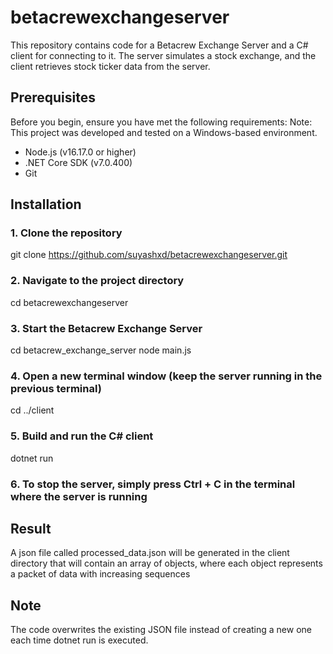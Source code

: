 # betacrewexchangeserver

This repository contains code for a Betacrew Exchange Server and a C# client for connecting to it. The server simulates a stock exchange, and the client retrieves stock ticker data from the server.

## Prerequisites

Before you begin, ensure you have met the following requirements:
Note: This project was developed and tested on a Windows-based environment.

- Node.js (v16.17.0 or higher)
- .NET Core SDK (v7.0.400)
- Git

## Installation

### 1. Clone the repository
git clone https://github.com/suyashxd/betacrewexchangeserver.git

### 2. Navigate to the project directory
cd betacrewexchangeserver

### 3. Start the Betacrew Exchange Server
cd betacrew_exchange_server
node main.js

### 4. Open a new terminal window (keep the server running in the previous terminal)
cd ../client

### 5. Build and run the C# client
dotnet run

### 6. To stop the server, simply press Ctrl + C in the terminal where the server is running

## Result

A json file called processed_data.json will be generated in the client directory that will contain an array of objects, where each object represents a packet of data with increasing sequences

## Note

The code overwrites the existing JSON file instead of creating a new one each time dotnet run is executed.


